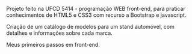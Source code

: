 Projeto feito na UFCD 5414 - programação WEB front-end, para praticar conhecimentos de HTML5 e CSS3 com recurso a Bootstrap e javascript.

Criação de um catálogo de modelos para um stand automóvel, com detalhes e informações sobre cada marca.

Meus primeiros passos em front-end.
